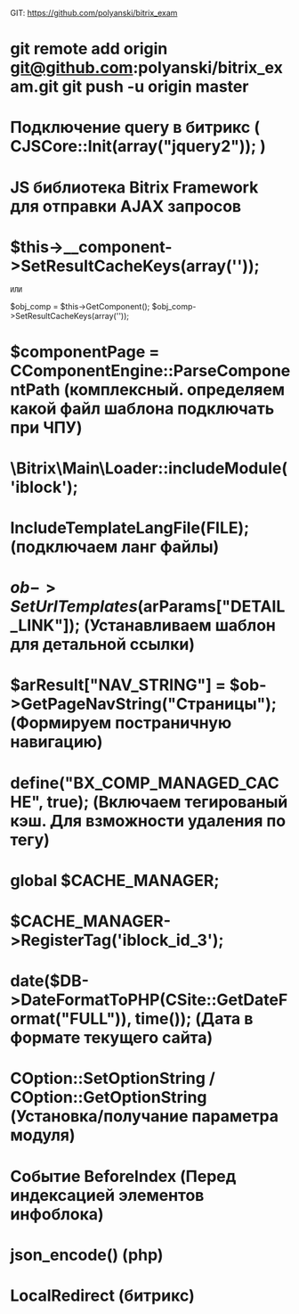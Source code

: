 GIT:
https://github.com/polyanski/bitrix_exam

git remote add origin git@github.com:polyanski/bitrix_exam.git
git push -u origin master
==============================================================================================


# Подключение query в битрикс ( CJSCore::Init(array("jquery2")); )

#  JS библиотека Bitrix Framework для отправки AJAX запросов

# $this->__component->SetResultCacheKeys(array(''));
    ИЛИ
  $obj_comp = $this->GetComponent();
  $obj_comp->SetResultCacheKeys(array(''));


# $componentPage = CComponentEngine::ParseComponentPath (комплексный. определяем какой файл шаблона подключать при ЧПУ)

# \Bitrix\Main\Loader::includeModule('iblock');

# IncludeTemplateLangFile(__FILE__); (подключаем ланг файлы)

# $ob->SetUrlTemplates($arParams["DETAIL_LINK"]); (Устанавливаем шаблон для детальной ссылки)

#  $arResult["NAV_STRING"] = $ob->GetPageNavString("Страницы");  (Формируем постраничную навигацию)

# define("BX_COMP_MANAGED_CACHE", true);   (Включаем тегированый кэш. Для взможности удаления по тегу)

# global $CACHE_MANAGER;
# $CACHE_MANAGER->RegisterTag('iblock_id_3');

# date($DB->DateFormatToPHP(CSite::GetDateFormat("FULL")), time());   (Дата в формате текущего сайта)

# COption::SetOptionString  /  COption::GetOptionString   (Установка/получание параметра модуля)

# Событие BeforeIndex   (Перед индексацией элементов инфоблока)

# json_encode()    (php)

# LocalRedirect     (битрикс)
